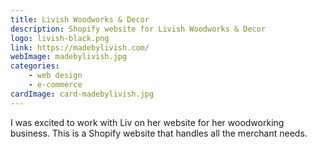 ```yaml
---
title: Livish Woodworks & Decor
description: Shopify website for Livish Woodworks & Decor
logo: livish-black.png
link: https://madebylivish.com/
webImage: madebylivish.jpg
categories:
    - web design
    - e-commerce
cardImage: card-madebylivish.jpg
---
```


I was excited to work with Liv on her website for her woodworking business. This is a Shopify website that handles all the merchant needs.
